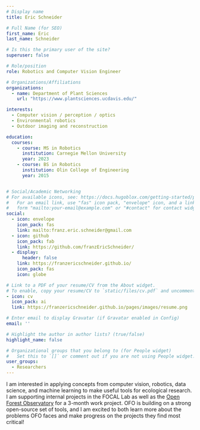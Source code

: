 ```yaml
---
# Display name
title: Eric Schneider

# Full Name (for SEO)
first_name: Eric
last_name: Schneider

# Is this the primary user of the site?
superuser: false

# Role/position
role: Robotics and Computer Vision Engineer

# Organizations/Affiliations
organizations:
  - name: Department of Plant Sciences
    url: "https://www.plantsciences.ucdavis.edu/"

interests:
  - Computer vision / perception / optics
  - Environmental robotics
  - Outdoor imaging and reconstruction

education:
  courses:
    - course: MS in Robotics
      institution: Carnegie Mellon University
      year: 2023
    - course: BS in Robotics
      institution: Olin College of Engineering
      year: 2015


# Social/Academic Networking
# For available icons, see: https://docs.hugoblox.com/getting-started/page-builder/#icons
#   For an email link, use "fas" icon pack, "envelope" icon, and a link in the
#   form "mailto:your-email@example.com" or "#contact" for contact widget.
social:
  - icon: envelope
    icon_pack: fas
    link: mailto:franz.eric.schneider@gmail.com
  - icon: github
    icon_pack: fab
    link: https://github.com/franzEricSchneider/
  - display:
      header: false
    link: https://franzericschneider.github.io/
    icon_pack: fas
    icon: globe

# Link to a PDF of your resume/CV from the About widget.
# To enable, copy your resume/CV to `static/files/cv.pdf` and uncomment the lines below.
- icon: cv
  icon_pack: ai
  link: https://franzericschneider.github.io/pages/images/resume.png

# Enter email to display Gravatar (if Gravatar enabled in Config)
email: ''

# Highlight the author in author lists? (true/false)
highlight_name: false

# Organizational groups that you belong to (for People widget)
#   Set this to `[]` or comment out if you are not using People widget.
user_groups:
  - Researchers
---
```


I am interested in applying concepts from computer vision, robotics, data science, and machine learning to make useful tools for ecological research. I am supporting internal projects in the FOCAL Lab as well as the [Open Forest Observatory](https://openforestobservatory.org/) for a 3-month work project. OFO is building on a strong open-source set of tools, and I am excited to both learn more about the problems OFO faces and make progress on the projects they find most critical!
